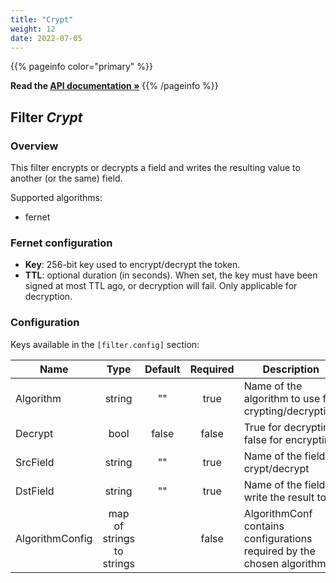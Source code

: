```yaml
---
title: "Crypt"
weight: 12
date: 2022-07-05
---
```

{{% pageinfo color="primary" %}}

**Read the [API documentation &raquo;](https://pkg.go.dev/github.com/AdRoll/baker/filter#Crypt)**
{{% /pageinfo %}}

## Filter *Crypt*

### Overview

This filter encrypts or decrypts a field and writes the resulting value to another (or the same) field.

Supported algorithms:
 - fernet

### Fernet configuration

 - **Key**: 256-bit key used to encrypt/decrypt the token.
 - **TTL**: optional duration (in seconds). When set, the key must have been signed at most TTL ago, or decryption will fail. Only applicable for decryption.


### Configuration

Keys available in the `[filter.config]` section:

|Name|Type|Default|Required|Description|
|----|:--:|:-----:|:------:|-----------|
| Algorithm| string| ""| true| Name of the algorithm to use for crypting/decrypting|
| Decrypt| bool| false| false| True for decrypting, false for encrypting|
| SrcField| string| ""| true| Name of the field to crypt/decrypt|
| DstField| string| ""| true| Name of the field to write the result to|
| AlgorithmConfig| map of strings to strings| | false| AlgorithmConf contains configurations required by the chosen algorithm|

